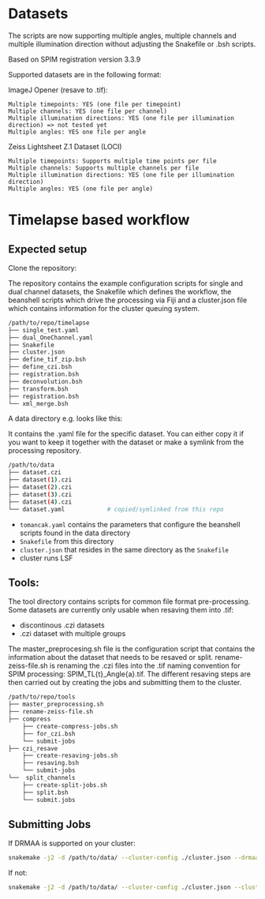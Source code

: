Datasets
========================
The scripts are now supporting multiple angles, multiple channels and multiple illumination direction without adjusting the Snakefile or .bsh scripts.

Based on SPIM registration version 3.3.9

Supported datasets are in the following format:

ImageJ Opener (resave to .tif):

    Multiple timepoints: YES (one file per timepoint)
    Multiple channels: YES (one file per channel)
    Multiple illumination directions: YES (one file per illumination direction) => not tested yet
    Multiple angles: YES one file per angle

Zeiss Lightsheet Z.1 Dataset (LOCI)

    Multiple timepoints: Supports multiple time points per file
    Multiple channels: Supports multiple channels per file
    Multiple illumination directions: YES (one file per illumination direction)
    Multiple angles: YES (one file per angle)

Timelapse based workflow
========================

Expected setup
--------------
Clone the repository:

The repository contains the example configuration scripts for single and dual channel datasets, the Snakefile which defines the workflow, the beanshell scripts which drive the processing via Fiji and a cluster.json file which contains information for the cluster queuing system. 

```bash
/path/to/repo/timelapse
├── single_test.yaml
├── dual_OneChannel.yaml
├── Snakefile
├── cluster.json
├── define_tif_zip.bsh
├── define_czi.bsh
├── registration.bsh
├── deconvolution.bsh
├── transform.bsh	 		
├── registration.bsh 		
└── xml_merge.bsh	 		
```

A data directory e.g. looks like this:

It contains the .yaml file for the specific dataset. You can either copy it if you want to keep it together with the dataset or make a symlink from the processing repository. 

```bash
/path/to/data
├── dataset.czi
├── dataset(1).czi
├── dataset(2).czi
├── dataset(3).czi
├── dataset(4).czi
└── dataset.yaml	 		# copied/symlinked from this repo
```


* `tomancak.yaml` contains the parameters that configure the beanshell scripts found in the data directory
* `Snakefile` from this directory
* `cluster.json` that resides in the same directory as the `Snakefile`
* cluster runs LSF

Tools: 
--------------

The tool directory contains scripts for common file format pre-processing.
Some datasets are currently only usable when resaving them into .tif:
* discontinous .czi datasets
* .czi dataset with multiple groups

The master_preprocesing.sh file is the configuration script that contains the information about the dataset that needs to be resaved or split. rename-zeiss-file.sh is renaming the .czi files into the .tif naming convention for SPIM processing: SPIM_TL{t}_Angle{a}.tif. The different resaving steps are then carried out by creating the jobs and submitting them to the cluster.

```bash
/path/to/repo/tools
├── master_preprocessing.sh
├── rename-zeiss-file.sh
├── compress
    ├── create-compress-jobs.sh
    ├── for_czi.bsh
    └── submit-jobs
├── czi_resave
    ├── create-resaving-jobs.sh
    ├── resaving.bsh
    └── submit-jobs
└──  split_channels
    ├── create-split-jobs.sh
    ├── split.bsh
    └── submit.jobs
```

Submitting Jobs
---------------

If DRMAA is supported on your cluster:

```bash
snakemake -j2 -d /path/to/data/ --cluster-config ./cluster.json --drmaa " -q {cluster.lsf_q} {cluster.lsf_extra}"
```

If not:

```bash
snakemake -j2 -d /path/to/data/ --cluster-config ./cluster.json --cluster "bsub -q {cluster.lsf_q} {cluster.lsf_extra}"
```
